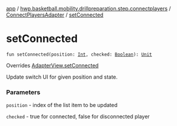 [app](../../index.md) / [hwp.basketball.mobility.drillpreparation.step.connectplayers](../index.md) / [ConnectPlayersAdapter](index.md) / [setConnected](.)

# setConnected

`fun setConnected(position: `[`Int`](https://kotlinlang.org/api/latest/jvm/stdlib/kotlin/-int/index.html)`, checked: `[`Boolean`](https://kotlinlang.org/api/latest/jvm/stdlib/kotlin/-boolean/index.html)`): `[`Unit`](https://kotlinlang.org/api/latest/jvm/stdlib/kotlin/-unit/index.html)

Overrides [AdapterView.setConnected](../-connect-players-contract/-adapter-view/set-connected.md)

Update switch UI for given position and state.

### Parameters

`position` - index of the list item to be updated

`checked` - true for connected, false for disconnected player